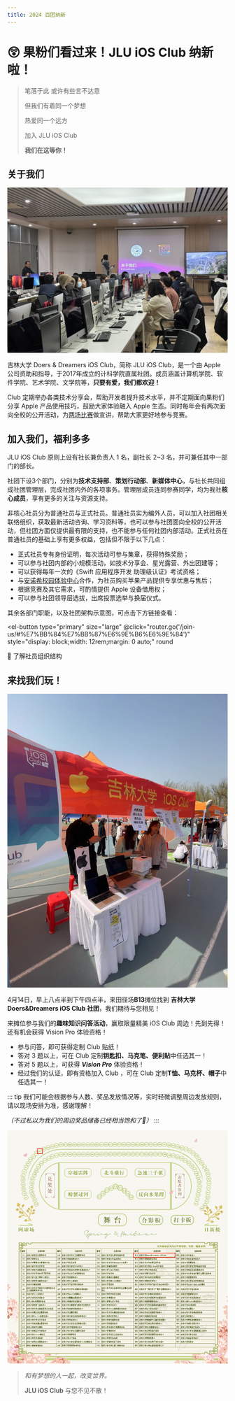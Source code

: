 ```yaml
---
title: 2024 百团纳新
---
```


# 😲 果粉们看过来！JLU iOS Club 纳新啦！

> 笔落于此 或许有些言不达意 
> 
> 但我们有着同一个梦想 
> 
> 热爱同一个远方
> 
> 加入 JLU iOS Club
> 
> **我们在这等你！**

## 关于我们

![社团活动实景](..%2F..%2Fabout-us%2Fclass1.jpeg)

吉林大学 Doers & Dreamers iOS Club，简称 JLU iOS Club，是一个由 Apple 公司资助和指导，于2017年成立的计科学院直属社团。成员涵盖计算机学院、软件学院、艺术学院、文学院等，**只要有爱，我们都欢迎！**

Club 定期举办各类技术分享会，帮助开发者提升技术水平，并不定期面向果粉们分享 Apple 产品使用技巧，鼓励大家体验融入 Apple 生态。同时每年会有两次面向全校的公开活动，为[两场比赛](/competitions/index)做宣讲，帮助大家更好地参与竞赛。

## 加入我们，福利多多

JLU iOS Club 原则上设有社长兼负责人 1 名，副社长 2~3 名，并可兼任其中一部门的部长。

社团下设3个部门，分别为**技术支持部**、**策划行动部**、**新媒体中心**，与社长共同组成社团管理层，完成社团内外的各项事务。管理层成员连同参赛同学，均为我社**核心成员**，享有更多的关注与资源支持。

非核心社员分为普通社员与正式社员。普通社员实为编外人员，可以加入社团相关联络组织，获取最新活动咨询、学习资料等，也可以参与社团面向全校的公开活动，但社团方面仅提供最有限的支持，也不能参与任何社团内部活动。正式社员在普通社员的基础上享有更多权益，包括但不限于以下几点：

- 正式社员专有身份证明，每次活动可参与集章，获得特殊奖励；
- 可以参与社团内部的小规模活动，如技术分享会、星光露营、外出团建等；
- 可以获得每年一次的《Swift 应用程序开发 助理级认证》考试资格；
- 与[安诺希校园体验中心](https://www.jluios.club/news/an-nuo-xi/)合作，为社员购买苹果产品提供专享优惠与售后；
- 根据竞赛及其它需求，可酌情提供 Apple 设备借用权；
- 可以参与社团领导层选拔，出席投票选举与换届仪式。

其余各部门职能，以及社团架构示意图，可点击下方链接查看：

<el-button
type="primary"
size="large"
@click="router.go('/join-us/#%E7%BB%84%E7%BB%87%E6%9E%B6%E6%9E%84')"
style="display: block;width: 12rem;margin: 0 auto;"
round
>
🔗 了解社员组织结构
</el-button>

## 来找我们玩！

![2023 百团纳新时的我们](playground.jpg)

4月14日，早上八点半到下午四点半，来田径场**B13**摊位找到 **吉林大学 Doers&Dreamers iOS Club 社团**，我们期待与您相见！

来摊位参与我们的**趣味知识问答活动**，赢取限量精美 iOS Club 周边！先到先得！还有机会获得 Vision Pro 体验资格！

- 参与问答，即可获得定制 Club 贴纸！
- 答对 3 题以上，可在 Club 定制**钥匙扣、马克笔、便利贴**中任选其一！
- 答对 5 题以上，可获得 _**Vision Pro**_ 体验资格！
- 经过我们的认证，即有资格加入 Club ，可在 Club 定制**T恤、马克杯、帽子**中任选其一！

::: tip
我们可能会根据参与人数、奖品发放情况等，实时轻微调整周边发放规则，请以现场安排为准，感谢理解！

_（不过私以为我们的周边奖品储备已经相当饱和了🤔）_
:::

![我们在 B13 摊位（点击图片可放大）](place.jpg)

> _和有梦想的人一起，改变世界。_
> 
> **JLU iOS Club** 与您不见不散！

<script setup>
import { ElButton } from  'element-plus';
import { useRouter } from 'vitepress';

const router = useRouter()
</script>

<style scoped>
.vp-doc blockquote {
text-align: center;
padding: 1rem 0;
}
</style>